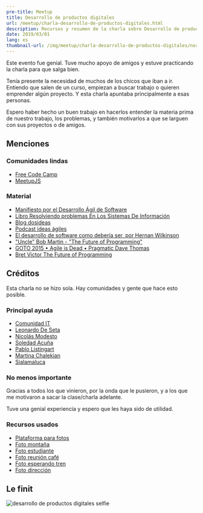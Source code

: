 ```yaml
---
pre-title: Meetup
title: Desarrollo de productos digitales
url: /meetup/charla-desarrollo-de-productos-digitales.html
description: Recursos y resumen de la charla sobre Desarrollo de productos digitales, dada en ComunidadIT
date: 2019/03/01
lang: es
thumbnail-url: /img/meetup/charla-desarrollo-de-productos-digitales/norman-selfie-grupal-1.jpg
---
```


Este evento fue genial. Tuve mucho apoyo de amigos y estuve practicando la charla para que salga bien.

Tenía presente la necesidad de muchos de los chicos que iban a ir. Entiendo que salen de un curso, empiezan a buscar trabajo o quieren emprender algún proyecto. Y esta charla apuntaba principalmente a esas personas.

Espero haber hecho un buen trabajo en hacerlos entender la materia prima de nuestro trabajo, los problemas, y también motivarlos a que se larguen con sus proyectos o de amigos.

## Menciones

### Comunidades lindas

- [Free Code Camp](https://freecodecampba.org/chat/)
- [MeetupJS](https://slack.meetupjs.com.ar/)

### Material

- [Manifiesto por el Desarrollo Ágil de Software](https://agilemanifesto.org/iso/es/manifesto.html)
- [Libro Resolviendo problemas En Los Sistemas De Información](https://mega.nz/#!hfoSibrL!jAQcsvhZH7vu2LhiE_UPZXIl2227LXU7HMiFgFMrPb8)
- [Blog dosideas](https://dosideas.com/)
- [Podcast ideas ágiles](https://dosideas.com/podcast/ideasagiles)
- [El desarrollo de software como debería ser, por Hernan Wilkinson](https://youtu.be/lV9ozQbYEnc)
- ["Uncle" Bob Martin - "The Future of Programming"](https://youtu.be/ecIWPzGEbFc)
- [GOTO 2015 • Agile is Dead • Pragmatic Dave Thomas](https://youtu.be/a-BOSpxYJ9M)
- [Bret Victor The Future of Programming](https://youtu.be/8pTEmbeENF4)

## Créditos

Esta charla no se hizo sola. Hay comunidades y gente que hace esto posible.

### Principal ayuda

- [Comunidad IT](https://twitter.com/ComunidadITorg)
- [Leonardo De Seta](https://twitter.com/leonardodeseta)
- [Nicolás Modesto](https://twitter.com/Soy_NM)
- [Soledad Acuña](https://twitter.com/MSoledad_Acuna)
- [Pablo Listingart](https://twitter.com/plistingart)
- [Martina Chalekian](https://twitter.com/MartinaaC)
- [Sialamaluca](https://www.facebook.com/sialamaluca)

### No menos importante

Gracias a todos los que vinieron, por la onda que le pusieron, y a los que me motivaron a sacar la clase/charla adelante.

Tuve una genial experiencia y espero que les haya sido de utilidad.

### Recursos usados

- [Plataforma para fotos](https://unsplash.com)
- [Foto montaña](https://unsplash.com/photos/oQDqQjCCLoYs)
- [Foto estudiante](https://unsplash.com/photos/DVgSOznWH_M)
- [Foto reunión café](https://unsplash.com/photos/8SUJkSLW8AI)
- [Foto esperando tren](https://unsplash.com/photos/whrCX5hjKX0)
- [Foto dirección](https://unsplash.com/photos/2-HWopOOXP4)

## Le finit

![desarrollo de productos digitales selfie](/img/meetup/charla-desarrollo-de-productos-digitales/norman-selfie-grupal-1.jpg)
